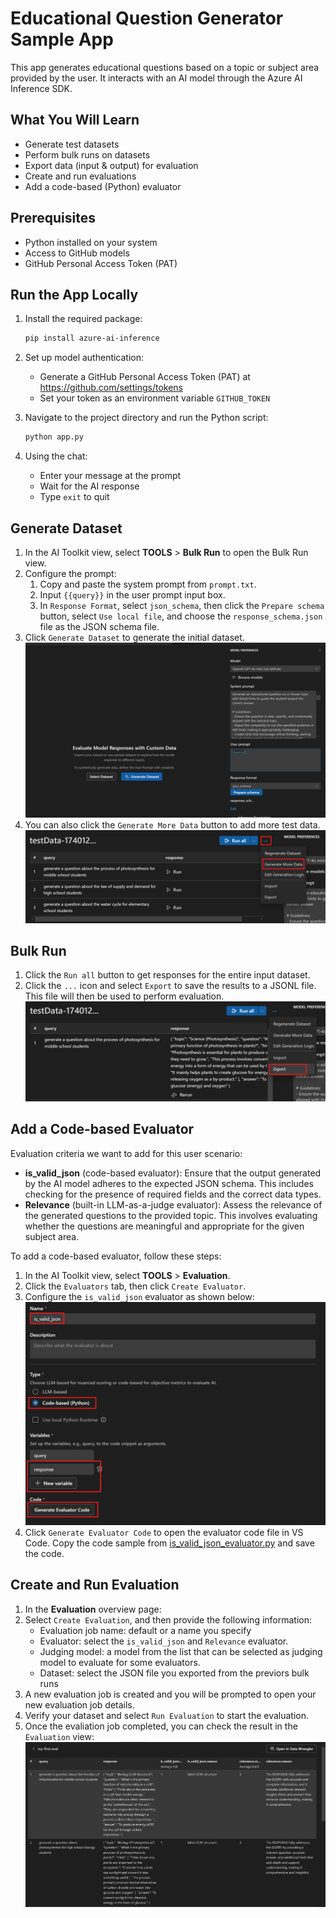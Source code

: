 # Educational Question Generator Sample App
This app generates educational questions based on a topic or subject area provided by the user. It interacts with an AI model through the Azure AI Inference SDK.

## What You Will Learn
- Generate test datasets
- Perform bulk runs on datasets
- Export data (input & output) for evaluation
- Create and run evaluations
- Add a code-based (Python) evaluator

## Prerequisites
- Python installed on your system
- Access to GitHub models
- GitHub Personal Access Token (PAT)

## Run the App Locally
1. Install the required package:

    ```bash
    pip install azure-ai-inference
    ```

2. Set up model authentication:
    - Generate a GitHub Personal Access Token (PAT) at https://github.com/settings/tokens
    - Set your token as an environment variable `GITHUB_TOKEN`

3. Navigate to the project directory and run the Python script:
    ```bash
    python app.py
    ```

4. Using the chat:
    - Enter your message at the prompt
    - Wait for the AI response
    - Type `exit` to quit

## Generate Dataset
1. In the AI Toolkit view, select **TOOLS** > **Bulk Run** to open the Bulk Run view.
2. Configure the prompt:
    1. Copy and paste the system prompt from `prompt.txt`.
    2. Input `{{query}}` in the user prompt input box.
    3. In `Response Format`, select `json_schema`, then click the `Prepare schema` button, select `Use local file`, and choose the `response_schema.json` file as the JSON schema file.
3. Click `Generate Dataset` to generate the initial dataset.
![generate dataset](./images/bulk-run.png)
4. You can also click the `Generate More Data` button to add more test data.
![generate more](./images/generate-more.png)

## Bulk Run
1. Click the `Run all` button to get responses for the entire input dataset.
2. Click the `...` icon and select `Export` to save the results to a JSONL file. This file will then be used to perform evaluation.
![export](./images/export.png)

## Add a Code-based Evaluator

Evaluation criteria we want to add for this user scenario:
- **is_valid_json** (code-based evaluator): Ensure that the output generated by the AI model adheres to the expected JSON schema. This includes checking for the presence of required fields and the correct data types.
- **Relevance** (built-in LLM-as-a-judge evaluator): Assess the relevance of the generated questions to the provided topic. This involves evaluating whether the questions are meaningful and appropriate for the given subject area.

To add a code-based evaluator, follow these steps:
1. In the AI Toolkit view, select **TOOLS** > **Evaluation**.
2. Click the `Evaluators` tab, then click `Create Evaluator`.
3. Configure the `is_valid_json` evaluator as shown below:
![code-based-evaluator](./images/create-evaluator.png)
4. Click `Generate Evaluator Code` to open the evaluator code file in VS Code. Copy the code sample from [is_valid_json_evaluator.py](./is_valid_json_evaluator.py) and save the code.

## Create and Run Evaluation

1. In the **Evaluation** overview page:
2. Select `Create Evaluation`, and then provide the following information:
    - Evaluation job name: default or a name you specify
    - Evaluator: select the `is_valid_json` and `Relevance` evaluator.
    - Judging model: a model from the list that can be selected as judging model to evaluate for some evaluators.
    - Dataset: select the JSON file you exported from the previors bulk runs
3. A new evaluation job is created and you will be prompted to open your new evaluation job details.
4. Verify your dataset and select `Run Evaluation` to start the evaluation.
5. Once the evaliation job completed, you can check the result in the `Evaluation` view:
![eval-reslut](./images/eval-result.png)


